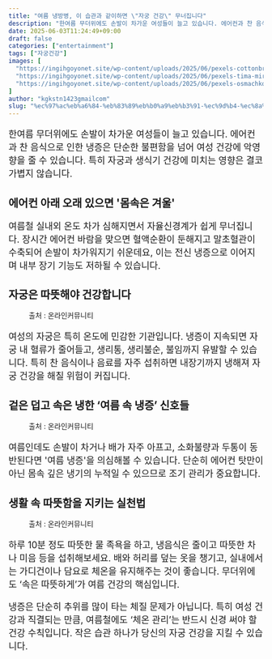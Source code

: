 ```yaml
---
title: "여름 냉방병, 이 습관과 같이하면 \"자궁 건강\" 무너집니다"
description: "한여름 무더위에도 손발이 차가운 여성들이 늘고 있습니다. 에어컨과 찬 음식으로 인한 냉증은 단순한 불편함을 넘어 여성 건강에 악영향을 줄 수 있습니다. 특히 자궁과 생식기 건강에 미치는 영향은 결코 가볍지 않습니다."
date: 2025-06-03T11:24:49+09:00
draft: false
categories: ["entertainment"]
tags: ["자궁건강"]
images: [
  "https://ingihgoyonet.site/wp-content/uploads/2025/06/pexels-cottonbro-6471427-1024x683.jpg"
  "https://ingihgoyonet.site/wp-content/uploads/2025/06/pexels-tima-miroshnichenko-6187848-1024x683.jpg"
  "https://ingihgoyonet.site/wp-content/uploads/2025/06/pexels-osmachko-230477-1024x683.jpg"
]
author: "kgkstn1423gmailcom"
slug: "%ec%97%ac%eb%a6%84-%eb%83%89%eb%b0%a9%eb%b3%91-%ec%9d%b4-%ec%8a%b5%ea%b4%80%ea%b3%bc-%ea%b0%99%ec%9d%b4%ed%95%98%eb%a9%b4-%ec%9e%90%ea%b6%81-%ea%b1%b4%ea%b0%95-%eb%ac%b4%eb%84%88%ec%a7%91"
---
```


<p style="font-size:18px">한여름 무더위에도 손발이 차가운 여성들이 늘고 있습니다. 에어컨과 찬 음식으로 인한 냉증은 단순한 불편함을 넘어 여성 건강에 악영향을 줄 수 있습니다. 특히 자궁과 생식기 건강에 미치는 영향은 결코 가볍지 않습니다.</p> <h2 >에어컨 아래 오래 있으면 '몸속은 겨울'</h2> <p style="font-size:18px">여름철 실내외 온도 차가 심해지면서 자율신경계가 쉽게 무너집니다. 장시간 에어컨 바람을 맞으면 혈액순환이 둔해지고 말초혈관이 수축되어 손발이 차가워지기 쉬운데요, 이는 전신 냉증으로 이어지며 내부 장기 기능도 저하될 수 있습니다.</p> <h2 >자궁은 따뜻해야 건강합니다</h2> <figure ><img src="https://ingihgoyonet.site/wp-content/uploads/2025/06/pexels-cottonbro-6471427-1024x683.jpg" alt="" style="aspect-ratio:16/9;object-fit:cover"/><figcaption >출처 : 온라인커뮤니티</figcaption></figure> <p style="font-size:18px">여성의 자궁은 특히 온도에 민감한 기관입니다. 냉증이 지속되면 자궁 내 혈류가 줄어들고, 생리통, 생리불순, 불임까지 유발할 수 있습니다. 특히 찬 음식이나 음료를 자주 섭취하면 내장기까지 냉해져 자궁 건강을 해칠 위험이 커집니다.</p> <h2 >겉은 덥고 속은 냉한 ‘여름 속 냉증’ 신호들</h2> <figure ><img src="https://ingihgoyonet.site/wp-content/uploads/2025/06/pexels-tima-miroshnichenko-6187848-1024x683.jpg" alt="" style="aspect-ratio:16/9;object-fit:cover"/><figcaption >출처 : 온라인커뮤니티</figcaption></figure> <p style="font-size:18px">여름인데도 손발이 차거나 배가 자주 아프고, 소화불량과 두통이 동반된다면 '여름 냉증'을 의심해볼 수 있습니다. 단순히 에어컨 탓만이 아닌 몸속 깊은 냉기의 누적일 수 있으므로 조기 관리가 중요합니다.</p> <h2 >생활 속 따뜻함을 지키는 실천법</h2> <figure ><img src="https://ingihgoyonet.site/wp-content/uploads/2025/06/pexels-osmachko-230477-1024x683.jpg" alt="" style="aspect-ratio:16/9;object-fit:cover"/><figcaption >출처 : 온라인커뮤니티</figcaption></figure> <p style="font-size:18px">하루 10분 정도 따뜻한 물 족욕을 하고, 냉음식은 줄이고 따뜻한 차나 미음 등을 섭취해보세요. 배와 허리를 덮는 옷을 챙기고, 실내에서는 가디건이나 담요로 체온을 유지해주는 것이 좋습니다. 무더위에도 ‘속은 따뜻하게’가 여름 건강의 핵심입니다.</p> <p style="font-size:18px">냉증은 단순히 추위를 많이 타는 체질 문제가 아닙니다. 특히 여성 건강과 직결되는 만큼, 여름철에도 ‘체온 관리’는 반드시 신경 써야 할 건강 수칙입니다. 작은 습관 하나가 당신의 자궁 건강을 지킬 수 있습니다.</p>